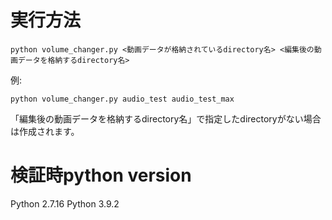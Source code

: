 # 実行方法

```
python volume_changer.py <動画データが格納されているdirectory名> <編集後の動画データを格納するdirectory名>
```

例:
```
python volume_changer.py audio_test audio_test_max
```

「編集後の動画データを格納するdirectory名」で指定したdirectoryがない場合は作成されます。

# 検証時python version
Python 2.7.16
Python 3.9.2